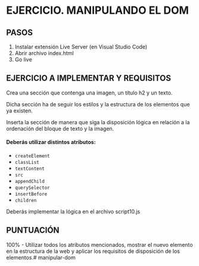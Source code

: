 # EJERCICIO. MANIPULANDO EL DOM

## PASOS

1. Instalar extensión Live Server (en Visual Studio Code)
2. Abrir archivo index.html
3. Go live

## EJERCICIO A IMPLEMENTAR Y REQUISITOS

Crea una sección que contenga una imagen, un título h2 y un texto.

Dicha sección ha de seguir los estilos y la estructura de los elementos que ya existen.

Inserta la sección de manera que siga la disposición lógica en relación a la ordenación del bloque de texto y la imagen.

#### Deberás utilizar distintos atributos:

- `createElement`
- `classList`
- `textContent`
- `src`
- `appendChild`
- `querySelector`
- `insertBefore`
- `children`

Deberás implementar la lógica en el archivo script10.js

## PUNTUACIÓN 

100% - Utilizar todos los atributos mencionados, mostrar el nuevo elemento en la estructura de la web y aplicar los requisitos de disposición de los elementos.# manipular-dom
